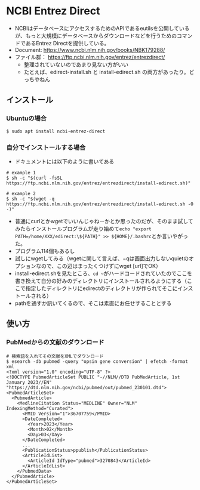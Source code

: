 # NCBI Entrez Direct
- NCBIはデータベースにアクセスするためのAPIであるeutilsを公開しているが、もっと大規模にデータベースからダウンロードなどを行うためのコマンドであるEntrez Directを提供している。
- Document: https://www.ncbi.nlm.nih.gov/books/NBK179288/
- ファイル群： https://ftp.ncbi.nlm.nih.gov/entrez/entrezdirect/
  - 整理されていないのであまり見ない方がいい
  - たとえば、edirect-install.sh と install-edirect.sh の両方があったり。どっちやねん

## インストール
### Ubuntuの場合
```
$ sudo apt install ncbi-entrez-direct
```

### 自分でインストールする場合
- ドキュメントには以下のように書いてある
```
# example 1
$ sh -c "$(curl -fsSL https://ftp.ncbi.nlm.nih.gov/entrez/entrezdirect/install-edirect.sh)"
```
```
# example 2
$ sh -c "$(wget -q https://ftp.ncbi.nlm.nih.gov/entrez/entrezdirect/install-edirect.sh -O -)"
```
- 普通にcurlとかwgetでいいんじゃねーかとか思ったのだが、そのまま試してみたらインストールプログラムが走り始めて`echo "export PATH=/home/XXX/edirect:\${PATH}" >> ${HOME}/.bashrc`とか言いやがった。
- プログラム114個もあるし
- 試しにwgetしてみる（wgetに関して言えば、−qは画面出力しないquietのオプションなので、この辺はまったくつけずにwget [url]でOK）
- install-edirect.shを見たところ、`cd ~`がハードコードされていたのでここを書き換えて自分の好みのディレクトリにインストールされるようにする（ここで指定したディレクトリにedirectのディレクトリが作られてそこにインストールされる）
- pathを通すか訊いてくるので、そこは素直にお任せすることとする

## 使い方
### PubMedからの文献のダウンロード
```
# 検索語を入れてその文献をXMLでダウンロード
$ esearch -db pubmed -query "opsin gene conversion" | efetch -format xml
<?xml version="1.0" encoding="UTF-8" ?>
<!DOCTYPE PubmedArticleSet PUBLIC "-//NLM//DTD PubMedArticle, 1st January 2023//EN" "https://dtd.nlm.nih.gov/ncbi/pubmed/out/pubmed_230101.dtd">
<PubmedArticleSet>
  <PubmedArticle>
    <MedlineCitation Status="MEDLINE" Owner="NLM" IndexingMethod="Curated">
      <PMID Version="1">36707759</PMID>
      <DateCompleted>
        <Year>2023</Year>
        <Month>02</Month>
        <Day>03</Day>
      </DateCompleted>
      ...
      <PublicationStatus>ppublish</PublicationStatus>
      <ArticleIdList>
        <ArticleId IdType="pubmed">3270843</ArticleId>
      </ArticleIdList>
    </PubmedData>
  </PubmedArticle>
</PubmedArticleSet>
```
